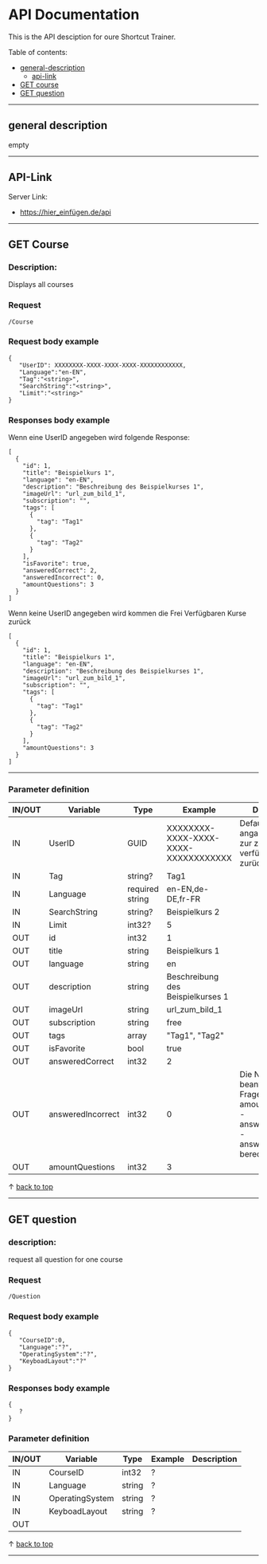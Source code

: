 # API Documentation

This is the API desciption for oure Shortcut Trainer.

Table of contents:

- [general-description](#general-description)
    - [api-link](#api-link)
- [GET course](#get-course)
- [GET question](#get-question)
 ---

<a name="general-description"><a/>
## general description 
empty

---
<a name="api-link"><a/>
## API-Link 

Server Link: 
- https://hier_einfügen.de/api 

---

<a name="get-course"><a/>
## GET Course
### Description:
Displays all courses

### Request 
```
/Course
```

### Request body example 
```
{
   "UserID": XXXXXXXX-XXXX-XXXX-XXXX-XXXXXXXXXXXX,
   "Language":"en-EN",
   "Tag":"<string>",
   "SearchString":"<string>",
   "Limit":"<string>"
}
```


### Responses body example 
Wenn eine UserID angegeben wird folgende Response:
```
[
  {
    "id": 1,
    "title": "Beispielkurs 1",
    "language": "en-EN",
    "description": "Beschreibung des Beispielkurses 1",
    "imageUrl": "url_zum_bild_1",
    "subscription": "",
    "tags": [
      {
        "tag": "Tag1"
      },
      {
        "tag": "Tag2"
      }
    ],
    "isFavorite": true,
    "answeredCorrect": 2,
    "answeredIncorrect": 0,
    "amountQuestions": 3
  }
]
```
Wenn keine UserID angegeben wird kommen die Frei Verfügbaren Kurse zurück
```
[
  {
    "id": 1,
    "title": "Beispielkurs 1",
    "language": "en-EN",
    "description": "Beschreibung des Beispielkurses 1",
    "imageUrl": "url_zum_bild_1",
    "subscription": "",
    "tags": [
      {
        "tag": "Tag1"
      },
      {
        "tag": "Tag2"
      }
    ],
    "amountQuestions": 3
  }
]
```
---
### Parameter definition
| IN/OUT | Variable        | Type   | Example                           | Description |
| ------ | --------------- | ------ | --------------------------------- | ----------- |
| IN     | UserID          | GUID  | XXXXXXXX-XXXX-XXXX-XXXX-XXXXXXXXXXXX | Default ohne angabe kommen zur zeit alle frei verfügbaren Kurse zurück
| IN     | Tag             | string? | Tag1                             |
| IN     | Language        | required string | en-EN,de-DE,fr-FR        | 
| IN     | SearchString    | string? | Beispielkurs 2                   |
| IN     | Limit           | int32?  | 5                                |
| OUT    | id              | int32  | 1                                 |
| OUT    | title           | string | Beispielkurs 1                    |
| OUT    | language        | string | en                                |
| OUT    | description     | string | Beschreibung des Beispielkurses 1 |
| OUT    | imageUrl        | string | url_zum_bild_1                    |
| OUT    | subscription    | string | free                              |
| OUT    | tags            | array  | "Tag1", "Tag2"                    |
| OUT    | isFavorite      | bool   | true                              |
| OUT    | answeredCorrect | int32  | 2                                 |
| OUT    | answeredIncorrect | int32  | 0                               | Die Nicht beantworteten Fragen können mit amountQuestions - answeredIncorrect - answeredCorrect berechnet werden
| OUT    | amountQuestions | int32  | 3                                 |

&uarr; [back to top](#top)

---
<a name="get-question"><a/>
## GET question
### description:
request all question for one course


### Request 
```
/Question
```

### Request body example
```
{
   "CourseID":0,
   "Language":"?",
   "OperatingSystem":"?",
   "KeyboadLayout":"?"
}
```


### Responses body example
```
{
   ?
}
```

### Parameter definition
| IN/OUT | Variable        | Type   | Example | Description |
| ------ | --------------- | ------ | ------- | ----------- |
| IN     | CourseID        | int32  | ?       |
| IN     | Language        | string | ?       |
| IN     | OperatingSystem | string | ?       |
| IN     | KeyboadLayout   | string | ?       |
| OUT    |

&uarr; [back to top](#top)

---
